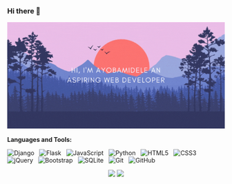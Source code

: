 ### Hi there 👋


<div align=center>
    <img src="https://github.com/Ayobamidele/Ayobamidele/blob/main/github_profile2edited.gif" />
</div>


<!-- [![Top Langs](https://github-readme-stats.vercel.app/api/top-langs/?username=Ayobamidele&layout=compact)](https://github.com/Ayobamidele/Ayobamidele/) -->
**Languages and Tools:** 

![Django](https://img.shields.io/badge/-Django-black?logo=django&style=for-the-badge)&nbsp;&nbsp;
![Flask](https://img.shields.io/badge/-Flask-black?logo=flask&style=for-the-badge)&nbsp;&nbsp;
![JavaScript](https://img.shields.io/badge/-JavaScript-black?logo=javascript&style=for-the-badge)&nbsp;&nbsp;
![Python](https://img.shields.io/badge/-Python-black?logo=Python&style=for-the-badge)&nbsp;&nbsp;
![HTML5](https://img.shields.io/badge/-HTML5-black?logo=html5&style=for-the-badge)&nbsp;&nbsp;
![CSS3](https://img.shields.io/badge/-CSS3-black?logo=css3&style=for-the-badge)&nbsp;&nbsp;
![jQuery](https://img.shields.io/badge/-jQuery-black?logo=jquery&style=for-the-badge)&nbsp;&nbsp;
![Bootstrap](https://img.shields.io/badge/-Bootstrap-black?logo=bootstrap&style=for-the-badge)&nbsp;&nbsp;
![SQLite](https://img.shields.io/badge/-SQLite-black?logo=sqlite&style=for-the-badge)&nbsp;&nbsp;
![Git](https://img.shields.io/badge/-Git-black?logo=git&style=for-the-badge)&nbsp;&nbsp;
![GitHub](https://img.shields.io/badge/-GitHub-black?logo=github&style=for-the-badge)&nbsp;&nbsp;

<div align=center>
  <img align=top src="https://github-readme-stats.vercel.app/api?username=Ayobamidele&show_icons=true&show_icons=true&theme=aura" />
  <img align=top src="https://github-readme-stats.vercel.app/api/top-langs/?username=Ayobamidele&layout=compact&show_icons=true&theme=aura" />
</div>

<!--
**Ayobamidele/Ayobamidele** is a ✨ _special_ ✨ repository because its `README.md` (this file) appears on your GitHub profile.

Here are some ideas to get you started:

- 🔭 I’m currently working on ...
- 🌱 I’m currently learning ...
- 👯 I’m looking to collaborate on ...
- 🤔 I’m looking for help with ...
- 💬 Ask me about ...
- 📫 How to reach me: ...
- 😄 Pronouns: ...
- ⚡ Fun fact: ...
-->
